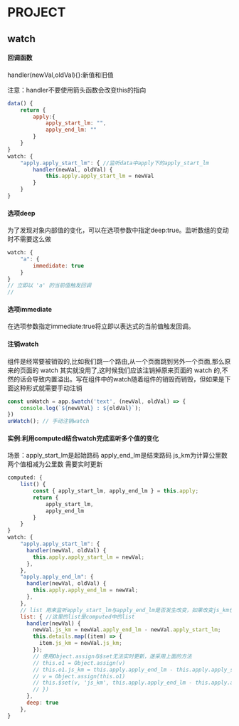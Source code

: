 # PROJECT

## watch

#### 回调函数

handler(newVal,oldVal){}:新值和旧值

注意：handler不要使用箭头函数会改变this的指向

```javascript
data() {
    return {
        apply:{
            apply_start_lm: "",
            apply_end_lm: ""
        }
    }
}
watch: {
    "apply.apply_start_lm": { //监听data中apply下的apply_start_lm
        handler(newVal, oldVal) {
            this.apply.apply_start_lm = newVal
        }
    }
}
```

#### 选项deep

为了发现对象内部值的变化，可以在选项参数中指定deep:true。监听数组的变动时不需要这么做

```javascript
watch: {
    "a": {
        immedidate: true
    }
}
// 立即以 'a' 的当前值触发回调
//
```

#### 选项immediate

在选项参数指定immediate:true将立即以表达式的当前值触发回调。

#### 注销watch

组件是经常要被销毁的,比如我们跳一个路由,从一个页面跳到另外一个页面,那么原来的页面的 watch 其实就没用了,这时候我们应该注销掉原来页面的 watch 的,不然的话会导致内置溢出。写在组件中的watch随着组件的销毁而销毁，但如果是下面这种形式就需要手动注销

```javascript
const unWatch = app.$watch('text', (newVal, oldVal) => { 
    console.log(`${newVVal} : ${oldVal}`); 
}) 
unWatch(); // 手动注销watch
```

#### 实例:利用computed结合watch完成监听多个值的变化

场景：apply_start_lm是起始路码 apply_end_lm是结束路码 js_km为计算公里数 两个值相减为公里数 需要实时更新

```javascript
computed: {
    list() {
        const { apply_start_lm, apply_end_lm } = this.apply;
        return {
            apply_start_lm,
            apply_end_lm
        }
    }
}
watch: {
    "apply.apply_start_lm": {
      handler(newVal, oldVal) {
        this.apply.apply_start_lm = newVal;
      },
    },
    "apply.apply_end_lm": {
      handler(newVal, oldVal) {
        this.apply.apply_end_lm = newVal;
      },
    },
    // list 用来监听apply_start_lm与apply_end_lm是否发生改变，如果改变js_km也将做出改变
    list: { //这里的list是computed中的list
      handler(newVal) {
        newVal.js_km = newVal.apply_end_lm - newVal.apply_start_lm;
        this.details.map((item) => {
          item.js_km = newVal.js_km;
        });
        // 使用Object.assign与$set无法实时更新，遂采用上面的方法
        // this.o1 = Object.assign(v)
        // this.o1.js_km = this.apply.apply_end_lm - this.apply.apply_start_lm;
        // v = Object.assign(this.o1)
        // this.$set(v, 'js_km', this.apply.apply_end_lm - this.apply.apply_start_lm)
        // })
      },
      deep: true
    },
}
```



